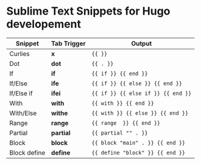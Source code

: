 # Sublime Text Snippets for Hugo developement

Snippet | Tab Trigger | Output
--- | --- | ---
Curlies | __x__ | `{{ }}`
Dot | __dot__ | `{{ . }}`
If | __if__ | `{{ if }} {{ end }}`
If/Else | __ife__ | `{{ if }} {{ else }} {{ end }}`
If/Else if | __ifei__ | `{{ if }} {{ else if }} {{ end }}`
With | __with__ | `{{ with }} {{ end }}`
With/Else | __withe__ | `{{ with }} {{ else }} {{ end }}`
Range | __range__ | `{{ range  }} {{ end }}`
Partial | __partial__ | `{{ partial "" . }}`
Block | __block__ | `{{ block "main" . }} {{ end }}`
Block define | __define__ | `{{ define "block" }} {{ end }}`